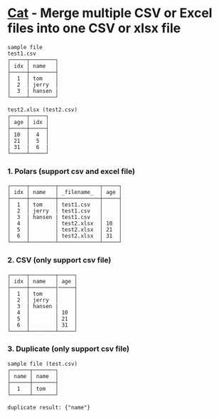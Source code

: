 # [Cat](../src-tauri/src/lib/cmd/cat.rs) - Merge multiple CSV or Excel files into one CSV or xlsx file

```
sample file
test1.csv
┌─────┬────────┐
│ idx │ name   │
├─────┼────────┤
│  1  │ tom    │
│  2  │ jerry  │
│  3  | hansen |
└─────┴────────┘

test2.xlsx (test2.csv)
┌─────┬─────┐
│ age │ idx │
├─────┼─────┤
│ 10  │  4  │
│ 21  │  5  │
│ 31  |  6  |
└─────┴─────┘
```


### 1. Polars (support csv and excel file)
```
┌─────┬────────┬─────────────┬─────┐
│ idx │ name   │ _filename_  │ age │
├─────┼────────┼─────────────┼─────┤
│  1  │ tom    │ test1.csv   │     │
│  2  │ jerry  │ test1.csv   │     │
│  3  | hansen | test1.csv   │     │
│  4  │        │ test2.xlsx  │ 10  │
│  5  │        │ test2.xlsx  │ 21  │
│  6  │        │ test2.xlsx  │ 31  │
└─────┴────────┴─────────────┴─────┘
```


### 2. CSV (only support csv file)
```
┌─────┬────────┬─────┐
│ idx │ name   │ age │
├─────┼────────┤─────┤
│  1  │ tom    │     │
│  2  │ jerry  │     │
│  3  | hansen |     │
│  4  │        │ 10  │
│  5  │        │ 21  │
│  6  │        │ 31  │
└─────┴────────┴─────┘
```


### 3. Duplicate (only support csv file)
```
sample file (test.csv)
┌──────┬───────┐
│ name │ name  │
├──────┼───────┤
│  1   │ tom   │
└──────┴───────┘

duplicate result: {"name"}
```